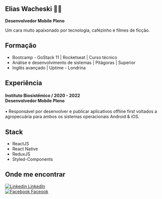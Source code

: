 
## Elias Wacheski 👨‍💻
**Desenvolvedor Mobile Pleno**

<p>
  Um cara muito apaixonado por tecnologia, cafézinho e filmes de ficção.<br />
</p>

## Formação
<ul>
  <li>Bootcamp - GoStack 11 | Rocketseat | Curso técnico</li>
  <li>Análise e desenvolvimento de sistemas | Pitágoras | Superior</li>
  <li>Inglês avançado | Uptime - Londrina</li>
</ul>

## Experiência
<h4>Instituto Biosistêmico / 2020 - 2022 <br>Desenvolvedor Mobile Pleno</br></h4>
<p>• Responsável por desenvolver e publicar aplicativos offline first voltados a agropecuária para ambos os sistemas operacionais Android & iOS.</p>

## Stack
<ul>
  <li>ReactJS</li>
  <li>React Native</li>
  <li>ReduxJS</li>
  <li>Styled-Components</li>
</ul>

## Onde me encontrar
 [![Linkedin](https://i.stack.imgur.com/gVE0j.png) LinkedIn](https://www.linkedin.com/in/elias-wacheski/)
 <br />
 [![Facebook](https://upload.wikimedia.org/wikipedia/commons/thumb/5/51/Facebook_f_logo_%282019%29.svg/15px-Facebook_f_logo_%282019%29.svg.png) Faceook](https://www.facebook.com/elias.wacheski1)
